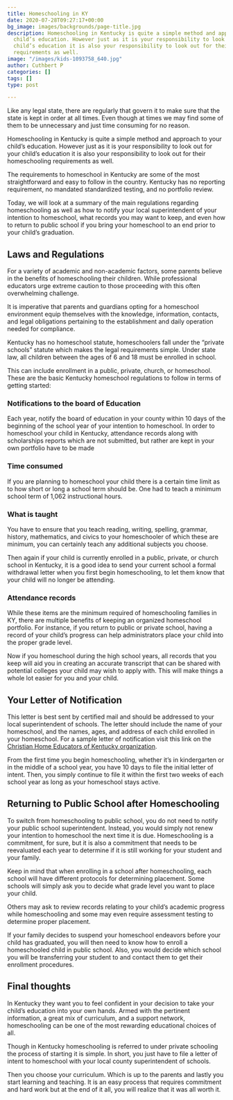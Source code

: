 ```yaml
---
title: Homeschooling in KY
date: 2020-07-28T09:27:17+00:00
bg_image: images/backgrounds/page-title.jpg
description: Homeschooling in Kentucky is quite a simple method and approach to your
  child’s education. However just as it is your responsibility to look out for your
  child’s education it is also your responsibility to look out for their homeschooling
  requirements as well.
image: "/images/kids-1093758_640.jpg"
author: Cuthbert P
categories: []
tags: []
type: post

---
```

Like any legal state, there are regularly that govern it to make sure that the state is kept in order at all times. Even though at times we may find some of them to be unnecessary and just time consuming for no reason.

Homeschooling in Kentucky is quite a simple method and approach to your child’s education. However just as it is your responsibility to look out for your child’s education it is also your responsibility to look out for their homeschooling requirements as well.

The requirements to homeschool in Kentucky are some of the most straightforward and easy to follow in the country. Kentucky has no reporting requirement, no mandated standardized testing, and no portfolio review.

Today, we will look at a summary of the main regulations regarding homeschooling as well as how to notify your local superintendent of your intention to homeschool, what records you may want to keep, and even how to return to public school if you bring your homeschool to an end prior to your child’s graduation.

## Laws and Regulations

For a variety of academic and non-academic factors, some parents believe in the benefits of homeschooling their children. While professional educators urge extreme caution to those proceeding with this often overwhelming challenge.

It is imperative that parents and guardians opting for a homeschool environment equip themselves with the knowledge, information, contacts, and legal obligations pertaining to the establishment and daily operation needed for compliance.

Kentucky has no homeschool statute, homeschoolers fall under the “private schools” statute which makes the legal requirements simple. Under state law, all children between the ages of 6 and 18 must be enrolled in school.

This can include enrollment in a public, private, church, or homeschool. These are the basic Kentucky homeschool regulations to follow in terms of getting started:

### Notifications to the board of Education

Each year, notify the board of education in your county within 10 days of the beginning of the school year of your intention to homeschool. In order to homeschool your child in Kentucky, attendance records along with scholarships reports which are not submitted, but rather are kept in your own portfolio have to be made

### Time consumed

If you are planning to homeschool your child there is a certain time limit as to how short or long a school term should be. One had to teach a minimum school term of 1,062 instructional hours.

### What is taught

You have to ensure that you teach reading, writing, spelling, grammar, history, mathematics, and civics to your homeschooler of which these are minimum, you can certainly teach any additional subjects you choose.

Then again if your child is currently enrolled in a public, private, or church school in Kentucky, it is a good idea to send your current school a formal withdrawal letter when you first begin homeschooling, to let them know that your child will no longer be attending.

### Attendance records

While these items are the minimum required of homeschooling families in KY, there are multiple benefits of keeping an organized homeschool portfolio. For instance, if you return to public or private school, having a record of your child’s progress can help administrators place your child into the proper grade level.

Now if you homeschool during the high school years, all records that you keep will aid you in creating an accurate transcript that can be shared with potential colleges your child may wish to apply with. This will make things a whole lot easier for you and your child.

## Your Letter of Notification

This letter is best sent by certified mail and should be addressed to your local superintendent of schools. The letter should include the name of your homeschool, and the names, ages, and address of each child enrolled in your homeschool. For a sample letter of notification visit this link on the [Christian Home Educators of Kentucky organization]().

From the first time you begin homeschooling, whether it’s in kindergarten or in the middle of a school year, you have 10 days to file the initial letter of intent. Then, you simply continue to file it within the first two weeks of each school year as long as your homeschool stays active.

## Returning to Public School after Homeschooling

To switch from homeschooling to public school, you do not need to notify your public school superintendent. Instead, you would simply not renew your intention to homeschool the next time it is due. Homeschooling is a commitment, for sure, but it is also a commitment that needs to be reevaluated each year to determine if it is still working for your student and your family.

Keep in mind that when enrolling in a school after homeschooling, each school will have different protocols for determining placement. Some schools will simply ask you to decide what grade level you want to place your child.

Others may ask to review records relating to your child’s academic progress while homeschooling and some may even require assessment testing to determine proper placement.

If your family decides to suspend your homeschool endeavors before your child has graduated, you will then need to know how to enroll a homeschooled child in public school. Also, you would decide which school you will be transferring your student to and contact them to get their enrollment procedures.

## Final thoughts

In Kentucky they want you to feel confident in your decision to take your child’s education into your own hands. Armed with the pertinent information, a great mix of curriculum, and a support network, homeschooling can be one of the most rewarding educational choices of all.

Though in Kentucky homeschooling is referred to under private schooling the process of starting it is simple. In short, you just have to file a letter of intent to homeschool with your local county superintendent of schools.

Then you choose your curriculum. Which is up to the parents and lastly you start learning and teaching. It is an easy process that requires commitment and hard work but at the end of it all, you will realize that it was all worth it.